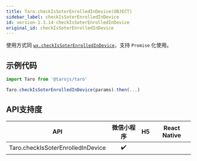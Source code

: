 ```yaml
---
title: Taro.checkIsSoterEnrolledInDevice(OBJECT)
sidebar_label: checkIsSoterEnrolledInDevice
id: version-1.3.14-checkIsSoterEnrolledInDevice
original_id: checkIsSoterEnrolledInDevice
---
```



使用方式同 [`wx.checkIsSoterEnrolledInDevice`](https://developers.weixin.qq.com/miniprogram/dev/api/wx.checkIsSoterEnrolledInDevice.html)，支持 `Promise` 化使用。

## 示例代码

```jsx
import Taro from '@tarojs/taro'

Taro.checkIsSoterEnrolledInDevice(params).then(...)
```



## API支持度


| API | 微信小程序 | H5 | React Native |
| :-: | :-: | :-: | :-: |
| Taro.checkIsSoterEnrolledInDevice | ✔️ |  |  |

